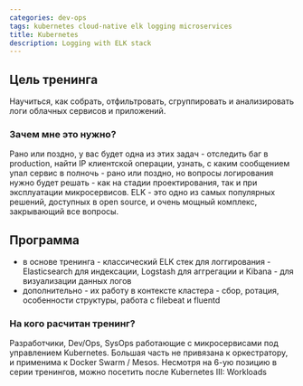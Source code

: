 ```yaml
---
categories: dev-ops 
tags: kubernetes cloud-native elk logging microservices
title: Kubernetes
description: Logging with ELK stack
---
```

## Цель тренинга
Научиться, как собрать, отфильтровать, сгруппировать и анализировать логи облачных сервисов и приложений.  

### Зачем мне это нужно?
Рано или поздно, у вас будет одна из этих задач - отследить баг в production, найти IP клиентской операции, узнать, с каким сообщением упал сервис в полночь - рано или поздно, но вопросы логирования нужно будет решать - как на стадии проектирования, так и при эксплуатации микросервисов. ELK - это одно из самых популярных решений, доступных в open source, и очень мощный комплекс, закрывающий все вопросы.

## Программа
- в основе тренинга - классический ELK стек для логгирования - Elasticsearch для индексации, Logstash для аггрегации и Kibana - для визуализации данных логов
- дополнительно - их работу в контексте кластера - сбор, ротация, особенности структуры, работа с filebeat и fluentd

### На кого расчитан тренинг?
Разработчики, Dev/Ops, SysOps работающие с микросервисами под управлением Kubernetes. Большая часть не привязана к оркестратору, и применима к Docker Swarm / Mesos. Несмотря на 6-ую позицию в серии тренингов, можно посетить после Kubernetes III: Workloads
